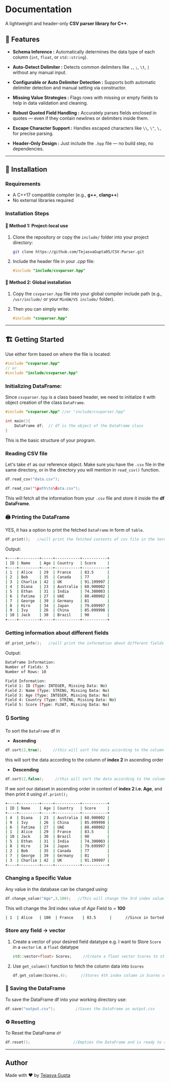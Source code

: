 # Documentation  
A lightweight and header-only **CSV parser library for C++**.



## 🚀 Features

- **Schema Inference :** Automatically determines the data type of each column (`int`, `float`, or `std::string`).

- **Auto-Detect Delimiter :** Detects common delimiters like `,`, `;`, `\t`, `|` without any manual input.

- **Configurable or Auto Delimiter Detection :** Supports both automatic delimiter detection and manual setting via constructor.

- **Missing Value Strategies :** Flags rows with missing or empty fields to help in data validation and cleaning.

- **Robust Quoted Field Handling :** Accurately parses fields enclosed in quotes — even if they contain newlines or delimiters inside them.

- **Escape Character Support :** Handles escaped characters like `\\`, `\"`, `\,` for precise parsing.

- **Header-Only Design :** Just include the `.hpp` file — no build step, no dependencies.

---

## 📁 Installation

### Requirements
- A C++17 compatible compiler (e.g., **g++**, **clang++**)
- No external libraries required



### Installation Steps

#### 📌 Method 1: Project-local use

1. Clone the repository or copy the `include/` folder into your project directory:
   ```bash
   git clone https://github.com/TejasvaGupta05/CSV-Parser.git
   ```
2. Include the header file in your *.cpp* file:
   ```cpp
   #include "include/csvparser.hpp"
   ```
#### 📌 Method 2: Global installation
1. Copy the `csvparser.hpp` file into your global compiler include path
    (e.g., `/usr/include/` or your `MinGW/VS include/` folder).

2. Then you can simply write:
   ```cpp
   #include "csvparser.hpp"
   ```
---
## 🏗️ Getting Started
Use either form based on where the file is located:
```cpp
#include "csvparser.hpp"
// or
#include "include/csvparser.hpp"
```
### Initializing DataFrame:
Since `csvparser.hpp` is a class based header, we need to initialize it with object creation of the class `DataFrame`.
```cpp
#include "csvparser.hpp" //or "include/csvparser.hpp"

int main(){
    DataFrame df;  // df is the object of the DataFrame class
}
```
This is the basic structure of your program.

### Reading CSV file
Let's take `df` as our reference object.
Make sure you have the `.csv` file in the same directory, or in the directory you will mention in `read_csv()` function.
```cpp
df.read_csv("data.csv");
```
```cpp
df.read_csv("\path\to\data.csv");
```
This will fetch all the information from your `.csv` file and store it inside the **df DataFrame**.

### 🖨️ Printing the DataFrame
YES, it has a option to print the fetched `DataFrame` in form of `table`.
```cpp
df.print();   //will print the fetched contents of csv file in the terminal (as a table)
```

Output:
```bash
+----+---------+-----+-----------+-----------+
| ID | Name    | Age | Country   | Score     |
+----+---------+-----+-----------+-----------+
| 1  | Alice   | 29  | France    | 83.5      |
| 2  | Bob     | 35  | Canada    | 77        |
| 3  | Charlie | 42  | UK        | 91.199997 |
| 4  | Diana   | 23  | Australia | 68.900002 |
| 5  | Ethan   | 31  | India     | 74.300003 |
| 6  | Fatima  | 27  | UAE       | 88.400002 |
| 7  | George  | 39  | Germany   | 81        |
| 8  | Hiro    | 34  | Japan     | 79.699997 |
| 9  | Ivy     | 26  | China     | 85.099998 |
| 10 | Jack    | 30  | Brazil    | 90        |
+----+---------+-----+-----------+-----------+
```

### Getting information about different fields

```cpp
df.print_info();   //will print the information about different fields of the data
```

Output:
```bash
DataFrame Information:
Number of Fields: 5
Number of Rows: 10

Field Information:
Field 1: ID (Type: INTEGER, Missing Data: No)
Field 2: Name (Type: STRING, Missing Data: No)
Field 3: Age (Type: INTEGER, Missing Data: No)
Field 4: Country (Type: STRING, Missing Data: No)
Field 5: Score (Type: FLOAT, Missing Data: No)
```

### 🔃 Sorting 
To sort the `DataFrame` df in 
- **Ascending**
```cpp
df.sort(2,true);     //this will sort the data according to the column of index 2 in ascending order
```
this will sort the data according to the column of **index 2** in ascending order
- **Descending**
```cpp
df.sort(2,false);     //this will sort the data according to the column of index 2 in descending order
```
If we _sort_ our dataset in ascending order in context of **index 2 i.e. Age**, and then print it using `df.print();` 
```bash
+----+---------+-----+-----------+-----------+
| ID | Name    | Age | Country   | Score     |
+----+---------+-----+-----------+-----------+
| 4  | Diana   | 23  | Australia | 68.900002 |
| 9  | Ivy     | 26  | China     | 85.099998 |
| 6  | Fatima  | 27  | UAE       | 88.400002 |
| 1  | Alice   | 29  | France    | 83.5      |
| 10 | Jack    | 30  | Brazil    | 90        |
| 5  | Ethan   | 31  | India     | 74.300003 |
| 8  | Hiro    | 34  | Japan     | 79.699997 |
| 2  | Bob     | 35  | Canada    | 77        |
| 7  | George  | 39  | Germany   | 81        |
| 3  | Charlie | 42  | UK        | 91.199997 |
+----+---------+-----+-----------+-----------+
```
### Changing a Specific Value
Any value in the database can be changed using:
```cpp
df.change_value("Age",3,100);   //This will change the 3rd index value of *Age* Field to = 100 
```
This will change the 3rd index value of *Age* Field to = **100**
```bash
| 1  | Alice   | 100  | France    | 83.5      |      //Since in Sorted dataset 3rd index is this
```

### Store any field -> vector
1. Create a vector of your desired field datatype
   e.g. I want to Store `Score` in a `vector` i.e. a `float` datatype
   ```cpp
   std::vector<float> Scores;     //Create a float vector Scores to store score
   ```
2. Use `get_column()` function to fetch the column data into `Scores`
   ```cpp
   df.get_column(Scores,4);      //Stores 4th index column in Scores vector
   ```

### 💾 Saving the DataFrame
To save the DataFrame df into your working directory use:
```cpp
df.save("output.csv");         //Saves the DataFrame as output.csv
```

### ♻️ Resetting
To Reset the DataFrame `df`
```cpp
df.reset();                   //Empties the DataFrame and is ready to read another csv again
```

---
## Author
Made with ❤️ by [Tejasva Gupta](https://github.com/TejasvaGupta05/)
